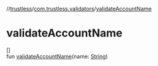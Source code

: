 //[trustless](../../index.md)/[com.trustless.validators](index.md)/[validateAccountName](validate-account-name.md)

# validateAccountName

[]\
fun [validateAccountName](validate-account-name.md)(name: [String](https://kotlinlang.org/api/latest/jvm/stdlib/kotlin/-string/index.html))
